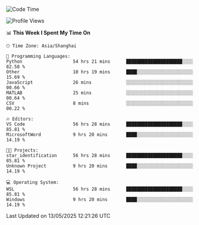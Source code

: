 <!--START_SECTION:waka-->
![Code Time](http://img.shields.io/badge/Code%20Time-2%2C833%20hrs%2047%20mins-blue)

![Profile Views](http://img.shields.io/badge/Profile%20Views-0-blue)

📊 **This Week I Spent My Time On** 

```text
🕑︎ Time Zone: Asia/Shanghai

💬 Programming Languages: 
Python                   54 hrs 21 mins      █████████████████████░░░░   82.58 % 
Other                    10 hrs 19 mins      ████░░░░░░░░░░░░░░░░░░░░░   15.69 % 
JavaScript               26 mins             ░░░░░░░░░░░░░░░░░░░░░░░░░   00.66 % 
MATLAB                   25 mins             ░░░░░░░░░░░░░░░░░░░░░░░░░   00.64 % 
CSV                      8 mins              ░░░░░░░░░░░░░░░░░░░░░░░░░   00.22 % 

🔥 Editors: 
VS Code                  56 hrs 28 mins      █████████████████████░░░░   85.81 % 
MicrosoftWord            9 hrs 20 mins       ████░░░░░░░░░░░░░░░░░░░░░   14.19 % 

🐱‍💻 Projects: 
star_identification      56 hrs 28 mins      █████████████████████░░░░   85.81 % 
Unknown Project          9 hrs 20 mins       ████░░░░░░░░░░░░░░░░░░░░░   14.19 % 

💻 Operating System: 
WSL                      56 hrs 28 mins      █████████████████████░░░░   85.81 % 
Windows                  9 hrs 20 mins       ████░░░░░░░░░░░░░░░░░░░░░   14.19 % 
```


 Last Updated on 13/05/2025 12:21:26 UTC
<!--END_SECTION:waka-->